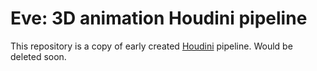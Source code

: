 # Eve: 3D animation Houdini pipeline


This repository is a copy of early created [Houdini](https://github.com/kiryha/Houdini) pipeline. Would be deleted soon.
